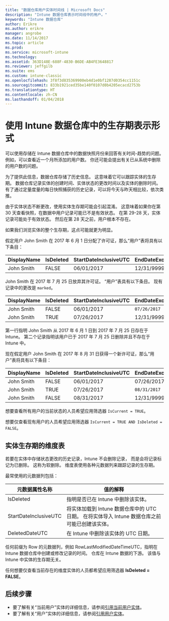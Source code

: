 ```yaml
---
title: "数据仓库用户实体时间线 | Microsoft Docs"
description: "Intune 数据仓库表示时间线中的用户。"
keywords: "Intune 数据仓库"
author: Erikre
ms.author: erikre
manager: angrobe
ms.date: 11/14/2017
ms.topic: article
ms.prod: 
ms.service: microsoft-intune
ms.technology: 
ms.assetid: 363D148E-688F-4830-B6DE-AB4FE3648817
ms.reviewer: jeffgilb
ms.suite: ems
ms.custom: intune-classic
ms.openlocfilehash: 3f8f3d835369900eb4d1e0bf1287d0354cc1151c
ms.sourcegitcommit: 833b1921ced35be140f0107d0b4205ecacd2753b
ms.translationtype: HT
ms.contentlocale: zh-CN
ms.lasthandoff: 01/04/2018
---
```

# <a name="user-lifetime-representation-in-the-intune-data-warehouse"></a>使用 Intune 数据仓库中的生存期表示形式

可以使用存储在 Intune 数据仓库中的数据快照月份来回答有关时间-趋势的问题。 例如，可以查看近一个月所添加的用户数。 你还可能会提出有关已从系统中删除的用户数的问题。

为了提供此信息，数据仓库存储了历史信息。 这意味着它可以跟踪实体的生存期。 数据仓库记录实体的创建时间、实体状态的更改时间以及实体的删除时间。 有了通过定量度量的每日快照捕获的历史记录，可以将今天与昨天相比较，依次类推。

由于实体状态不断更改，使用实体生存期可能会引起混淆。 这意味着如果你在第 30 天查看快照，在数据中用户记录可能已不是有效状态。 在第 29-28 天，实体记录可能处于有效状态。 然后在第 28 天之前，用户根本不存在。

如果我们浏览实体的整个生存期，这点可能就更为明显。

假定用户 John Smith 在 2017 年 6 月 1 日分配了许可证，那么“用户”表将具有以下条目： 
 
| DisplayName | IsDeleted | StartDateInclusiveUTC | EndDateExclusiveUTC | IsCurrent 
| -- | -- | -- | -- | -- |
| John Smith | FALSE | 06/01/2017 | 12/31/9999 | TRUE
 
John Smith 在 2017 年 7 月 25 日放弃其许可证。 “用户”表具有以下条目。 现有记录中的更改是 `marked`。 

| DisplayName | IsDeleted | StartDateInclusiveUTC | EndDateExclusiveUTC | IsCurrent 
| -- | -- | -- | -- | -- |
| John Smith | FALSE | 06/01/2017 | `07/26/2017` | `FALSE` 
| John Smith | TRUE | 07/26/2017 | 12/31/9999 | TRUE 

第一行指明 John Smith 从 2017 年 6 月 1 日到 2017 年 7 月 25 日存在于 Intune。 第二个记录指明该用户已于 2017 年 7 月 25 日删除并且不存在于 Intune 中。

现在假定用户 John Smith 在 2017 年 8 月 31 日获得一个新许可证，那么“用户”表将具有以下条目：
 
| DisplayName | IsDeleted | StartDateInclusiveUTC | EndDateExclusiveUTC | IsCurrent 
| -- | -- | -- | -- | -- |
| John Smith | FALSE | 06/01/2017 | 07/26/2017 | FALSE 
| John Smith | TRUE | 07/26/2017 | `08/31/2017` | `FALSE` 
| John Smith | FALSE | 08/31/2017 | 12/31/9999 | TRUE 
 
想要查看所有用户的当前状态的人员希望应用筛选器 `IsCurrent = TRUE`。 
 
想要仅查看现有用户的人员希望应用筛选器 `IsCurrent = TRUE AND IsDeleted = FALSE`。

## <a name="dimension-tables-in-the-entity-lifetime"></a>实体生存期的维度表

若要在实体中存储状态更改的历史记录，Intune 不会删除记录， 而是会将记录标记为已删除。 这称为软删除。 维度表使用各种元数据列来跟踪记录的生存期。 

最常使用的元数据列包括： 

| 元数据属性名称  | 值的解释 |
|--|--|
| IsDeleted | 指明是否已在 Intune 中删除该实体。 |
| StartDateInclusiveUTC  | 将实体加载到 Intune 数据仓库中的 UTC 日期。 在将实体导入 Intune 数据仓库之前可能已创建该实体。 |
| DeletedDateUTC  | 在 Intune 中删除该实体的 UTC 日期。 |  

任何前缀为 Row 的元数据列，例如 RowLastModifiedDateTimeUTC，指明在 Intune 数据仓库中创建或修改记录的时间。 仓库在 Intune 数据的下游。 该值与 Intune 中实体的生存期无关。  
 
任何想要仅查看当前存在的维度实体的人员都希望应用筛选器 **IsDeleted = FALSE**。

## <a name="next-steps"></a>后续步骤

 - 要了解有关“当前用户”实体的详细信息，请参阅[引用当前用户实体](reports-ref-current-user.md)。
 - 要了解有关“用户”实体的详细信息，请参阅[引用用户实体](reports-ref-user.md)。